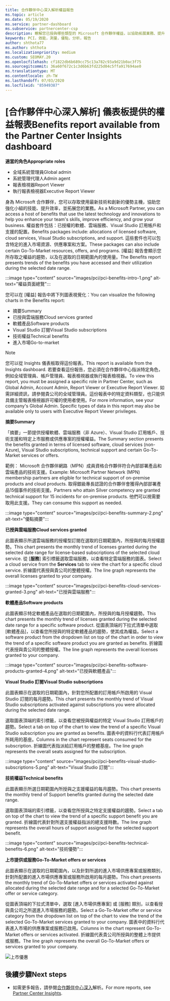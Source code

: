 ```yaml
---
title: 合作夥伴中心深入解析權益報告
ms.topic: article
ms.date: 05/19/2020
ms.service: partner-dashboard
ms.subservice: partnercenter-csp
description: 瞭解您已授與哪些類型的 Microsoft 合作夥伴權益，以協助拓展業務、提升效率並提升小組的技能。
keywords: PCI，效能，測量，優點，分析，報告
author: shthota77
ms.author: shthota
ms.localizationpriority: medium
ms.custom: SEOMAY.20
ms.openlocfilehash: cf1822db6b689cc75c13a782c93a9d21b0ac3f75
ms.sourcegitcommit: 36a60f672c1c3d6b63fd225d04c5ffa917694ae0
ms.translationtype: MT
ms.contentlocale: zh-TW
ms.lasthandoff: 07/03/2020
ms.locfileid: "85949387"
---
```

# <a name="benefits-report-available-from-the-partner-center-insights-dashboard"></a><span data-ttu-id="23761-104">[合作夥伴中心深入解析] 儀表板提供的權益報表</span><span class="sxs-lookup"><span data-stu-id="23761-104">Benefits report available from the Partner Center Insights dashboard</span></span>

<span data-ttu-id="23761-105">**適當的角色**</span><span class="sxs-lookup"><span data-stu-id="23761-105">**Appropriate roles**</span></span>

- <span data-ttu-id="23761-106">全域系統管理員</span><span class="sxs-lookup"><span data-stu-id="23761-106">Global admin</span></span>
- <span data-ttu-id="23761-107">系統管理代理人</span><span class="sxs-lookup"><span data-stu-id="23761-107">Admin agent</span></span>
- <span data-ttu-id="23761-108">報表檢視器</span><span class="sxs-lookup"><span data-stu-id="23761-108">Report Viewer</span></span>
- <span data-ttu-id="23761-109">執行報表檢視器</span><span class="sxs-lookup"><span data-stu-id="23761-109">Executive Report Viewer</span></span>

<span data-ttu-id="23761-110">身為 Microsoft 合作夥伴，您可以存取使用最新技術和創新的優勢主機，協助您強化小組的技能、提升效率，並拓展您的業務。</span><span class="sxs-lookup"><span data-stu-id="23761-110">As a Microsoft Partner, you can access a host of benefits that use the latest technology and innovations to help you enhance your team's skills, improve efficiency, and grow your business.</span></span> <span data-ttu-id="23761-111">權益套件包括：已授權的軟體、雲端服務、Visual Studio 訂用帳戶和支援的配置。</span><span class="sxs-lookup"><span data-stu-id="23761-111">Benefits packages include: allocations of licensed software, cloud services, Visual Studio subscriptions, and support.</span></span> <span data-ttu-id="23761-112">這些套件也可以包含特定的進入市場資源、供應專案和方案。</span><span class="sxs-lookup"><span data-stu-id="23761-112">These packages can also include certain Go-To-Market resources, offers, and programs.</span></span> <span data-ttu-id="23761-113">[權益] 報告會顯示您所存取之權益的趨勢，以及在選取的日期範圍內的使用量。</span><span class="sxs-lookup"><span data-stu-id="23761-113">The Benefits report presents trends of the benefits you have accessed and their utilization during the selected date range.</span></span>

:::image type="content" source="images/pci/pci-benefits-intro-1.png" alt-text="權益頁面總覽":::

<span data-ttu-id="23761-115">您可以在 [權益] 報告中將下列圖表視覺化：</span><span class="sxs-lookup"><span data-stu-id="23761-115">You can visualize the following charts in the Benefits report:</span></span>

- <span data-ttu-id="23761-116">摘要</span><span class="sxs-lookup"><span data-stu-id="23761-116">Summary</span></span>
- <span data-ttu-id="23761-117">已授與雲端服務</span><span class="sxs-lookup"><span data-stu-id="23761-117">Cloud services granted</span></span>
- <span data-ttu-id="23761-118">軟體產品</span><span class="sxs-lookup"><span data-stu-id="23761-118">Software products</span></span>
- <span data-ttu-id="23761-119">Visual Studio 訂閱</span><span class="sxs-lookup"><span data-stu-id="23761-119">Visual Studio subscriptions</span></span>
- <span data-ttu-id="23761-120">技術權益</span><span class="sxs-lookup"><span data-stu-id="23761-120">Technical benefits</span></span>
- <span data-ttu-id="23761-121">進入市場</span><span class="sxs-lookup"><span data-stu-id="23761-121">Go-to-market</span></span>

 > [!NOTE]
 > <span data-ttu-id="23761-122">您可以從 Insights 儀表板取得這份報表。</span><span class="sxs-lookup"><span data-stu-id="23761-122">This report is available from the Insights dashboard.</span></span> <span data-ttu-id="23761-123">若要查看這份報告，您必須在合作夥伴中心指派特定角色，例如全域管理員、帳戶管理員、報表檢視器或執行報表檢視器。</span><span class="sxs-lookup"><span data-stu-id="23761-123">To view this report, you must be assigned a specific role in Partner Center, such as Global Admin, Account Admin, Report Viewer or Executive Report Viewer.</span></span> <span data-ttu-id="23761-124">如需詳細資訊，請參閱貴公司的全域管理員。這份報表中的特定資料類型，也只能供具備主管報表檢視器許可權的使用者使用。</span><span class="sxs-lookup"><span data-stu-id="23761-124">For more information, see your company's Global Admin. Specific types of data in this report may also be available only to users with Executive Report Viewer privileges.</span></span>

<span data-ttu-id="23761-125">**摘要**</span><span class="sxs-lookup"><span data-stu-id="23761-125">**Summary**</span></span>

<span data-ttu-id="23761-126">「摘要」一節提供授權軟體、雲端服務（非 Azure）、Visual Studio 訂用帳戶、技術支援和特定上市服務或供應專案的授權權益。</span><span class="sxs-lookup"><span data-stu-id="23761-126">The Summary section presents the benefits granted in terms of licensed software, cloud services (non-Azure), Visual Studio subscriptions, technical support and certain Go-To-Market services or offers.</span></span>

<span data-ttu-id="23761-127">範例： Microsoft 合作夥伴網路（MPN）成員資格合作夥伴符合內部部署產品和雲端產品的技術支援。</span><span class="sxs-lookup"><span data-stu-id="23761-127">Example: Microsoft Partner Network (MPN) membership partners are eligible for technical support of on-premise products and cloud products.</span></span> <span data-ttu-id="23761-128">取得銀級專長認證的合作夥伴會獲得內部部署產品15個事件的技術支援。</span><span class="sxs-lookup"><span data-stu-id="23761-128">Partners who attain Silver competency are granted technical support for 15 incidents for on-premise products.</span></span> <span data-ttu-id="23761-129">他們可以視需要取用此支援。</span><span class="sxs-lookup"><span data-stu-id="23761-129">They can consume this support as needed.</span></span> 

:::image type="content" source="images/pci/pci-benefits-summary-2.png" alt-text="優點摘要":::

<span data-ttu-id="23761-131">**已授與雲端服務**</span><span class="sxs-lookup"><span data-stu-id="23761-131">**Cloud services granted**</span></span>

<span data-ttu-id="23761-132">此圖表顯示所選雲端服務的授權型訂閱在選取的日期範圍內，所授與的每月授權趨勢。</span><span class="sxs-lookup"><span data-stu-id="23761-132">This chart presents the monthly trend of licenses granted during the selected date range for license-based subscriptions of the selected cloud service.</span></span>
<span data-ttu-id="23761-133">從 [**服務**] 索引標籤選取雲端服務，以查看特定雲端服務的圖表。</span><span class="sxs-lookup"><span data-stu-id="23761-133">Select a cloud service from the **Services** tab to view the chart for a specific cloud service.</span></span> <span data-ttu-id="23761-134">折線圖代表授與貴公司的整體授權。</span><span class="sxs-lookup"><span data-stu-id="23761-134">The line graph represents the overall licenses granted to your company.</span></span>

:::image type="content" source="images/pci/pci-benefits-cloud-services-granted-3.png" alt-text="已授與雲端服務":::

<span data-ttu-id="23761-136">**軟體產品**</span><span class="sxs-lookup"><span data-stu-id="23761-136">**Software products**</span></span>

<span data-ttu-id="23761-137">此圖表顯示特定軟體產品在選取的日期範圍內，所授與的每月授權趨勢。</span><span class="sxs-lookup"><span data-stu-id="23761-137">This chart presents the monthly trend of licenses granted during the selected date range for a specific software product.</span></span> <span data-ttu-id="23761-138">從圖表頂端的下拉式清單中選取 [軟體產品]，以查看您所授與的特定軟體產品的趨勢，使其成為權益。</span><span class="sxs-lookup"><span data-stu-id="23761-138">Select a software product from the dropdown list on top of the chart in order to view the trend of a specific software product you are granted as benefits.</span></span> <span data-ttu-id="23761-139">折線圖代表授與貴公司的整體授權。</span><span class="sxs-lookup"><span data-stu-id="23761-139">The line graph represents the overall licenses granted to your company.</span></span>

:::image type="content" source="images/pci/pci-benefits-software-products-granted-4.png" alt-text="已授與軟體產品":::

<span data-ttu-id="23761-141">**Visual Studio 訂閱**</span><span class="sxs-lookup"><span data-stu-id="23761-141">**Visual Studio subscriptions**</span></span>

<span data-ttu-id="23761-142">此圖表顯示在選取的日期範圍內，針對您所配置的訂用帳戶所啟用的 Visual Studio 訂閱的每月趨勢。</span><span class="sxs-lookup"><span data-stu-id="23761-142">This chart presents the monthly trend of Visual Studio subscriptions activated against subscriptions you were allocated during the selected date range.</span></span>

<span data-ttu-id="23761-143">選取圖表頂端的索引標籤，以查看您被授與權益的特定 Visual Studio 訂用帳戶的趨勢。</span><span class="sxs-lookup"><span data-stu-id="23761-143">Select a tab on top of the chart to view the trend of a specific Visual Studio subscription you are granted as benefits.</span></span> <span data-ttu-id="23761-144">圖表中的資料行代表訂用帳戶所耗用的基座。</span><span class="sxs-lookup"><span data-stu-id="23761-144">Columns in the chart represent seats consumed for the subscription.</span></span> <span data-ttu-id="23761-145">折線圖代表指派給訂用帳戶的整體基座。</span><span class="sxs-lookup"><span data-stu-id="23761-145">The line graph represents the overall seats assigned for the subscription.</span></span>

:::image type="content" source="images/pci/pci-benefits-visual-studio-subscriptions-5.png" alt-text="Visual Studio 訂閱":::

<span data-ttu-id="23761-147">**技術權益**</span><span class="sxs-lookup"><span data-stu-id="23761-147">**Technical benefits**</span></span>

<span data-ttu-id="23761-148">此圖表顯示所選日期範圍內所授與之支援權益的每月趨勢。</span><span class="sxs-lookup"><span data-stu-id="23761-148">This chart presents the monthly trend of Support benefits granted during the selected date range.</span></span>

<span data-ttu-id="23761-149">選取圖表頂端的索引標籤，以查看您所授與之特定支援權益的趨勢。</span><span class="sxs-lookup"><span data-stu-id="23761-149">Select a tab on top of the chart to view the trend of a specific support benefit you are granted.</span></span> <span data-ttu-id="23761-150">折線圖代表針對所選支援權益指派的總支援時數。</span><span class="sxs-lookup"><span data-stu-id="23761-150">The line graph represents the overall hours of support assigned for the selected support benefit.</span></span>

:::image type="content" source="images/pci/pci-benefits-technical-benefits-6.png" alt-text="技術優勢":::

<span data-ttu-id="23761-152">**上市提供或服務**</span><span class="sxs-lookup"><span data-stu-id="23761-152">**Go-To-Market offers or services**</span></span>

<span data-ttu-id="23761-153">此圖表顯示在選取的日期範圍內，以及針對所選的進入市場供應專案或服務類別，針對所配置的進入市場供應專案或服務所啟用的每月趨勢。</span><span class="sxs-lookup"><span data-stu-id="23761-153">This chart presents the monthly trend of Go-To-Market offers or services activated against allocated during the selected date range and for a selected Go-To-Market offer or service category.</span></span>

<span data-ttu-id="23761-154">從圖表頂端的下拉式清單中，選取 [進入市場供應專案] 或 [服務] 類別，以查看授與貴公司之所選進入市場服務的趨勢。</span><span class="sxs-lookup"><span data-stu-id="23761-154">Select a Go-To-Market offer or service category from the dropdown list on top of the chart to view the trend of the selected Go-To-Market services granted to your company.</span></span> <span data-ttu-id="23761-155">圖表中的資料行代表進入市場的供應專案或服務已啟用。</span><span class="sxs-lookup"><span data-stu-id="23761-155">Columns in the chart represent Go-To-Market offers or services activated.</span></span> <span data-ttu-id="23761-156">折線圖代表貴公司所授與的整體上市提供或服務。</span><span class="sxs-lookup"><span data-stu-id="23761-156">The line graph represents the overall Go-To-Market offers or services granted to your company.</span></span>

![上市優惠](images/pci/pci-benefits-go-to-market-7.png)

## <a name="next-steps"></a><span data-ttu-id="23761-158">後續步驟</span><span class="sxs-lookup"><span data-stu-id="23761-158">Next steps</span></span>

- <span data-ttu-id="23761-159">如需更多報告，請參閱[合作夥伴中心深入](partner-center-insights.md)解析。</span><span class="sxs-lookup"><span data-stu-id="23761-159">For more reports, see [Partner Center Insights](partner-center-insights.md).</span></span>
